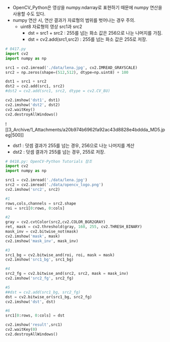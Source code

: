 - OpenCV_Python은 영상을 numpy.ndarray로 표현하기 때문에 numpy 연산을 사용할 수도 있다.
- numpy 연산 시, 연산 결과가 자료형의 범위를 벗어나는 경우 주의.
	- uint8 자료형의 영상 src1과 src2
		- dst = src1 + src2 : 255를 넘는 화소 값은 256으로 나눈 나머지를 가짐.
		- dst = cv2.add(src1,src2) : 255를 넘는 화소 값은 255로 저장.

```python
# 0417.py
import cv2
import numpy as np

src1 = cv2.imread('./data/lena.jpg', cv2.IMREAD_GRAYSCALE)
src2 = np.zeros(shape=(512,512), dtype=np.uint8) + 100

dst1 = src1 + src2
dst2 = cv2.add(src1, src2)
#dst2 = cv2.add(src1, src2, dtype = cv2.CV_8U)

cv2.imshow('dst1', dst1)
cv2.imshow('dst2', dst2)
cv2.waitKey()
cv2.destroyAllWindows()
```
![[3_Archive/1_Attachments/a20b974b6962fa92ac43d8828e4bddda_MD5.jpeg|500]]
- dst1 : 덧셈 결과가 255를 넘는 경우, 256으로 나눈 나머지를 계산
- dst2 : 덧셈 결과가 255를 넘는 경우, 255로 저장.

```python
# 0418.py: OpenCV-Python Tutorials 참조
import cv2
import numpy as np

src1 = cv2.imread('./data/lena.jpg')
src2 = cv2.imread('./data/opencv_logo.png')
cv2.imshow('src2', src2)

#1
rows,cols,channels = src2.shape
roi = src1[0:rows, 0:cols]

#2
gray = cv2.cvtColor(src2,cv2.COLOR_BGR2GRAY)
ret, mask = cv2.threshold(gray, 160, 255, cv2.THRESH_BINARY)
mask_inv = cv2.bitwise_not(mask)
cv2.imshow('mask', mask)
cv2.imshow('mask_inv', mask_inv)

#3
src1_bg = cv2.bitwise_and(roi, roi, mask = mask)
cv2.imshow('src1_bg', src1_bg)

#4
src2_fg = cv2.bitwise_and(src2, src2, mask = mask_inv)
cv2.imshow('src2_fg', src2_fg)

#5
##dst = cv2.add(src1_bg, src2_fg)
dst = cv2.bitwise_or(src1_bg, src2_fg)
cv2.imshow('dst', dst)

#6
src1[0:rows, 0:cols] = dst

cv2.imshow('result',src1)
cv2.waitKey(0)
cv2.destroyAllWindows()
```